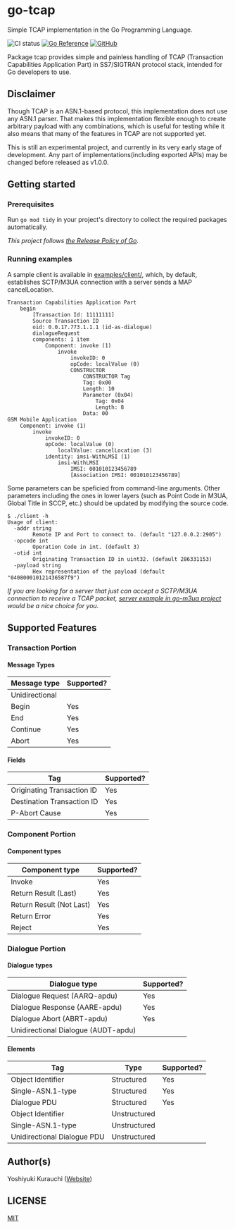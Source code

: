 # go-tcap

Simple TCAP implementation in the Go Programming Language.

![CI status](https://github.com/wmnsk/go-tcap/actions/workflows/go.yml/badge.svg)
[![Go Reference](https://pkg.go.dev/badge/github.com/wmnsk/go-tcap.svg)](https://pkg.go.dev/github.com/wmnsk/go-tcap)
[![GitHub](https://img.shields.io/github/license/mashape/apistatus.svg)](https://github.com/wmnsk/go-tcap/blob/master/LICENSE)

Package tcap provides simple and painless handling of TCAP (Transaction Capabilities Application Part) in SS7/SIGTRAN protocol stack, intended for Go developers to use.

## Disclaimer

Though TCAP is an ASN.1-based protocol, this implementation does not use any ASN.1 parser. That makes this implementation flexible enough to create arbitrary payload with any combinations, which is useful for testing while it also means that many of the features in TCAP are not supported yet.

This is still an experimental project, and currently in its very early stage of development. Any part of implementations(including exported APIs) may be changed before released as v1.0.0.

## Getting started

### Prerequisites

Run `go mod tidy` in your project's directory to collect the required packages automatically.

_This project follows [the Release Policy of Go](https://golang.org/doc/devel/release.html#policy)._

### Running examples

A sample client is available in [examples/client/](./examples/client/), which, by default, establishes SCTP/M3UA connection with a server sends a MAP cancelLocation.

```
Transaction Capabilities Application Part
    begin
        [Transaction Id: 11111111]
        Source Transaction ID
        oid: 0.0.17.773.1.1.1 (id-as-dialogue)
        dialogueRequest
        components: 1 item
            Component: invoke (1)
                invoke
                    invokeID: 0
                    opCode: localValue (0)
                    CONSTRUCTOR
                        CONSTRUCTOR Tag
                        Tag: 0x00
                        Length: 10
                        Parameter (0x04)
                            Tag: 0x04
                            Length: 8
                        Data: 00
GSM Mobile Application
    Component: invoke (1)
        invoke
            invokeID: 0
            opCode: localValue (0)
                localValue: cancelLocation (3)
            identity: imsi-WithLMSI (1)
                imsi-WithLMSI
                    IMSI: 001010123456789
                    [Association IMSI: 001010123456789]
```

Some parameters can be speficied from command-line arguments. Other parameters including the ones in lower layers (such as Point Code in M3UA, Global Title in SCCP, etc.) should be updated by modifying the source code.

```
$ ./client -h
Usage of client:
  -addr string
        Remote IP and Port to connect to. (default "127.0.0.2:2905")
  -opcode int
        Operation Code in int. (default 3)
  -otid int
        Originating Transaction ID in uint32. (default 286331153)
  -payload string
        Hex representation of the payload (default "040800010121436587f9")
```

_If you are looking for a server that just can accept a SCTP/M3UA connection to receive a TCAP packet, [server example in go-m3ua project](https://github.com/wmnsk/go-m3ua/blob/master/examples/server/m3ua-server.go) would be a nice choice for you._

## Supported Features

### Transaction Portion

#### Message Types

| Message type   | Supported? |
|----------------|------------|
| Unidirectional |            |
| Begin          | Yes        |
| End            | Yes        |
| Continue       | Yes        |
| Abort          | Yes        |

#### Fields

| Tag                        | Supported? |
|----------------------------|------------|
| Originating Transaction ID | Yes        |
| Destination Transaction ID | Yes        |
| P-Abort Cause              | Yes        |

### Component Portion

#### Component types

| Component type           | Supported? |
|--------------------------|------------|
| Invoke                   | Yes        |
| Return Result (Last)     | Yes        |
| Return Result (Not Last) | Yes        |
| Return Error             | Yes        |
| Reject                   | Yes        |


### Dialogue Portion

#### Dialogue types

| Dialogue type                       | Supported? |
|-------------------------------------|------------|
| Dialogue Request (AARQ-apdu)        | Yes        |
| Dialogue Response (AARE-apdu)       | Yes        |
| Dialogue Abort (ABRT-apdu)          | Yes        |
| Unidirectional Dialogue (AUDT-apdu) |            |

#### Elements 

| Tag                         | Type         | Supported? |
|-----------------------------|--------------|------------|
| Object Identifier           | Structured   | Yes        |
| Single-ASN.1-type           | Structured   | Yes        |
| Dialogue PDU                | Structured   | Yes        |
| Object Identifier           | Unstructured |            |
| Single-ASN.1-type           | Unstructured |            |
| Unidirectional Dialogue PDU | Unstructured |            |


## Author(s)

Yoshiyuki Kurauchi ([Website](https://wmnsk.com/))

## LICENSE

[MIT](https://github.com/wmnsk/go-tcap/blob/master/LICENSE)
